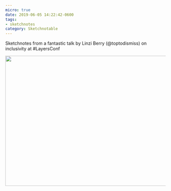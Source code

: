 ```yaml
---
micro: true
date: 2019-06-05 14:22:42-0600
tags:
- sketchnotes
category: Sketchnotable
---
```


Sketchnotes from a fantastic talk by Linzi Berry (@toptodismiss) on inclusivity at #LayersConf

<img src="https://media.bennorris.org/images/sketchnotable/uploads/2019/7b219c8839.jpg" width="600" height="410" alt="" />